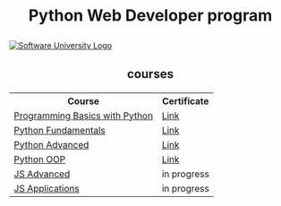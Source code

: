 <!DOCTYPE html>
<html>
<body>

<h1><p align="center"><b>Python Web Developer program</b><p></h1>
  
<a href="https://softuni.bg/trainings/courses" rel="Courses"><img src="https://nakov.com/wp-content/uploads/2012/03/Software-University-logo-horizontal.png?sanitize=true" alt="Software University Logo"></a>

<h2><p align="center"><b>courses<p></h2>

<table border-radius>
  <tr>
    <th>Course</th>
    <th>Certificate</th>
  </tr>
  <tr>
    <td><a href="https://softuni.bg/trainings/2666/programming-basics-with-python-january-2020/open" > Programming Basics with Python </a></td>
    <td><a href="https://softuni.bg/certificates/details/76801/11de81a2"> Link</a></td>
  </tr>
  <tr>
    <td><a href="https://softuni.bg/trainings/2833/python-fundamentals-may-2020"> Python Fundamentals  </a></td>
    <td><a href="https://softuni.bg/certificates/details/85587/8c5b530f"> Link</a></td>
  </tr>
  <tr>
    <td><a href="https://softuni.bg/trainings/3013/python-advanced-september-2020"> Python Advanced  </a></td>
    <td><a href="https://softuni.bg/certificates/details/90048/78eb2cc1"> Link</a></td>
  </tr>
  <tr>
    <td><a href="https://softuni.bg/trainings/3014/python-oop-october-2020"> Python OOP  </a></td>
    <td><a href="https://softuni.bg/certificates/details/94900/55068350"> Link</a></td>
  </tr>
  <tr>
    <td><a href="https://softuni.bg/trainings/3217/js-advanced-january-2021"> JS Advanced  </a></td>
    <td>in progress</td>
  </tr>
  <tr>
    <td><a href="https://softuni.bg/trainings/3218/js-applications-february-2021"> JS Applications  </a></td>
    <td>in progress</td>
  </tr>
</table>

</body>
</html>